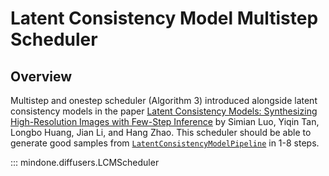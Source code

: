 <!--Copyright 2024 The HuggingFace Team. All rights reserved.

Licensed under the Apache License, Version 2.0 (the "License"); you may not use this file except in compliance with
the License. You may obtain a copy of the License at

http://www.apache.org/licenses/LICENSE-2.0

Unless required by applicable law or agreed to in writing, software distributed under the License is distributed on
an "AS IS" BASIS, WITHOUT WARRANTIES OR CONDITIONS OF ANY KIND, either express or implied. See the License for the
specific language governing permissions and limitations under the License.
-->

# Latent Consistency Model Multistep Scheduler

## Overview

Multistep and onestep scheduler (Algorithm 3) introduced alongside latent consistency models in the paper [Latent Consistency Models: Synthesizing High-Resolution Images with Few-Step Inference](https://arxiv.org/abs/2310.04378) by Simian Luo, Yiqin Tan, Longbo Huang, Jian Li, and Hang Zhao.
This scheduler should be able to generate good samples from [`LatentConsistencyModelPipeline`](https://mindspore-lab.github.io/mindone/latest/diffusers/api/pipelines/latent_consistency_models/#mindone.diffusers.LatentConsistencyModelPipeline) in 1-8 steps.

::: mindone.diffusers.LCMScheduler
